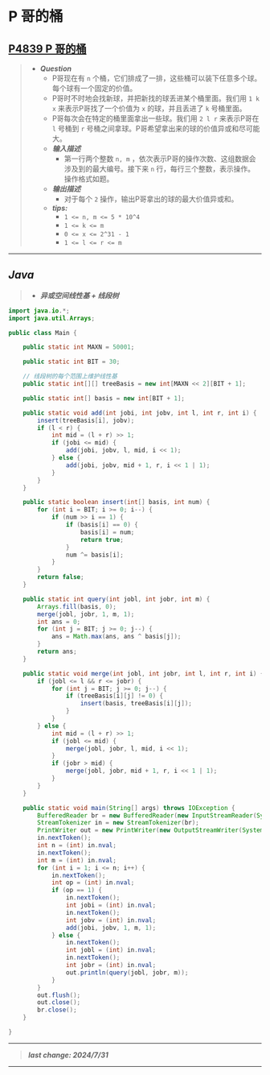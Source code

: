 # P 哥的桶

## [P4839 P 哥的桶](https://www.luogu.com.cn/problem/P4839)

> - ***Question***
>   - P哥现在有 `n` 个桶，它们排成了一排，这些桶可以装下任意多个球。每个球有一个固定的价值。
>   - P哥时不时地会找新球，并把新找的球丢进某个桶里面。我们用 `1 k x` 来表示P哥找了一个价值为 `x` 的球，并且丢进了 `k` 号桶里面。
>   - P哥每次会在特定的桶里面拿出一些球。我们用 `2 l r` 来表示P哥在 `l` 号桶到 `r` 号桶之间拿球。P哥希望拿出来的球的价值异或和尽可能大。
>   - ***输入描述***
>     - 第一行两个整数 `n, m` ，依次表示P哥的操作次数、这组数据会涉及到的最大编号。接下来 `n` 行，每行三个整数，表示操作。操作格式如题。
>   - ***输出描述***
>     - 对于每个 `2` 操作，输出P哥拿出的球的最大价值异或和。
>   - ***tips:***
>     - `1 <= n, m <= 5 * 10^4`
>     - `1 <= k <= m`
>     - `0 <= x <= 2^31 - 1`
>     - `1 <= l <= r <= m`

---

## *Java*

> - ***异或空间线性基 + 线段树***

```java
import java.io.*;
import java.util.Arrays;

public class Main {

    public static int MAXN = 50001;

    public static int BIT = 30;

    // 线段树的每个范围上维护线性基
    public static int[][] treeBasis = new int[MAXN << 2][BIT + 1];

    public static int[] basis = new int[BIT + 1];

    public static void add(int jobi, int jobv, int l, int r, int i) {
        insert(treeBasis[i], jobv);
        if (l < r) {
            int mid = (l + r) >> 1;
            if (jobi <= mid) {
                add(jobi, jobv, l, mid, i << 1);
            } else {
                add(jobi, jobv, mid + 1, r, i << 1 | 1);
            }
        }
    }

    public static boolean insert(int[] basis, int num) {
        for (int i = BIT; i >= 0; i--) {
            if (num >> i == 1) {
                if (basis[i] == 0) {
                    basis[i] = num;
                    return true;
                }
                num ^= basis[i];
            }
        }
        return false;
    }

    public static int query(int jobl, int jobr, int m) {
        Arrays.fill(basis, 0);
        merge(jobl, jobr, 1, m, 1);
        int ans = 0;
        for (int j = BIT; j >= 0; j--) {
            ans = Math.max(ans, ans ^ basis[j]);
        }
        return ans;
    }

    public static void merge(int jobl, int jobr, int l, int r, int i) {
        if (jobl <= l && r <= jobr) {
            for (int j = BIT; j >= 0; j--) {
                if (treeBasis[i][j] != 0) {
                    insert(basis, treeBasis[i][j]);
                }
            }
        } else {
            int mid = (l + r) >> 1;
            if (jobl <= mid) {
                merge(jobl, jobr, l, mid, i << 1);
            }
            if (jobr > mid) {
                merge(jobl, jobr, mid + 1, r, i << 1 | 1);
            }
        }
    }

    public static void main(String[] args) throws IOException {
        BufferedReader br = new BufferedReader(new InputStreamReader(System.in));
        StreamTokenizer in = new StreamTokenizer(br);
        PrintWriter out = new PrintWriter(new OutputStreamWriter(System.out));
        in.nextToken();
        int n = (int) in.nval;
        in.nextToken();
        int m = (int) in.nval;
        for (int i = 1; i <= n; i++) {
            in.nextToken();
            int op = (int) in.nval;
            if (op == 1) {
                in.nextToken();
                int jobi = (int) in.nval;
                in.nextToken();
                int jobv = (int) in.nval;
                add(jobi, jobv, 1, m, 1);
            } else {
                in.nextToken();
                int jobl = (int) in.nval;
                in.nextToken();
                int jobr = (int) in.nval;
                out.println(query(jobl, jobr, m));
            }
        }
        out.flush();
        out.close();
        br.close();
    }

}
```

---

> ***last change: 2024/7/31***

---
